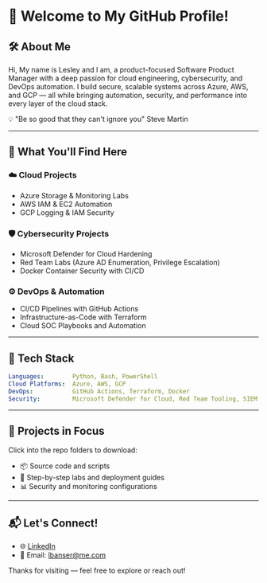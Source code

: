 # 👋 Welcome to My GitHub Profile!

## 🛠️ About Me
Hi, My name is Lesley and I am, a product-focused Software Product Manager with a deep passion for cloud engineering, cybersecurity, and DevOps automation. I build secure, scalable systems across Azure, AWS, and GCP — all while bringing automation, security, and performance into every layer of the cloud stack.

💡 "Be so good that they can't ignore you" Steve Martin 

---

## 🔧 What You'll Find Here

### ☁️ **Cloud Projects**
- Azure Storage & Monitoring Labs
- AWS IAM & EC2 Automation
- GCP Logging & IAM Security

### 🛡️ **Cybersecurity Projects**
- Microsoft Defender for Cloud Hardening
- Red Team Labs (Azure AD Enumeration, Privilege Escalation)
- Docker Container Security with CI/CD

### ⚙️ **DevOps & Automation**
- CI/CD Pipelines with GitHub Actions
- Infrastructure-as-Code with Terraform
- Cloud SOC Playbooks and Automation

---

## 🚀 Tech Stack
```yaml
Languages:        Python, Bash, PowerShell
Cloud Platforms:  Azure, AWS, GCP
DevOps:           GitHub Actions, Terraform, Docker
Security:         Microsoft Defender for Cloud, Red Team Tooling, SIEM Integration
```

---

## 📌 Projects in Focus
Click into the repo folders to download:
- 📦 Source code and scripts
- 📄 Step-by-step labs and deployment guides
- 📊 Security and monitoring configurations

---

## 📬 Let's Connect!
- 🌐 [LinkedIn](https://linkedin.com/)
- 📧 Email: lbanser@me.com

Thanks for visiting — feel free to explore or reach out!
